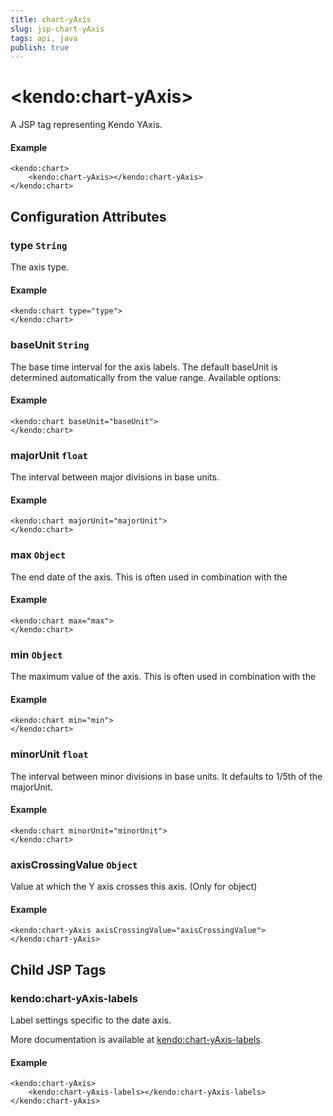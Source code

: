 ```yaml
---
title: chart-yAxis
slug: jsp-chart-yAxis
tags: api, java
publish: true
---
```


# \<kendo:chart-yAxis\>
A JSP tag representing Kendo YAxis.

#### Example
    <kendo:chart>
        <kendo:chart-yAxis></kendo:chart-yAxis>
    </kendo:chart>


## Configuration Attributes


### type `String`

The axis type.

#### Example
    <kendo:chart type="type">
    </kendo:chart>



### baseUnit `String`

The base time interval for the axis labels.
The default baseUnit is determined automatically from the value range. Available options:

#### Example
    <kendo:chart baseUnit="baseUnit">
    </kendo:chart>



### majorUnit `float`

The interval between major divisions in base units.

#### Example
    <kendo:chart majorUnit="majorUnit">
    </kendo:chart>



### max `Object`

The end date of the axis.
This is often used in combination with the

#### Example
    <kendo:chart max="max">
    </kendo:chart>



### min `Object`

The maximum value of the axis.
This is often used in combination with the

#### Example
    <kendo:chart min="min">
    </kendo:chart>



### minorUnit `float`

The interval between minor divisions in base units.
It defaults to 1/5th of the majorUnit.

#### Example
    <kendo:chart minorUnit="minorUnit">
    </kendo:chart>



### axisCrossingValue `Object`

Value at which the Y axis crosses this axis. (Only for object)

#### Example
    <kendo:chart-yAxis axisCrossingValue="axisCrossingValue">
    </kendo:chart-yAxis>



## Child JSP Tags

### kendo:chart-yAxis-labels

Label settings specific to the date axis.

More documentation is available at [kendo:chart-yAxis-labels](/api/wrappers/jsp/chart/yaxis-labels).

#### Example

    <kendo:chart-yAxis>
        <kendo:chart-yAxis-labels></kendo:chart-yAxis-labels>
    </kendo:chart-yAxis>
 
